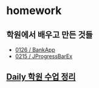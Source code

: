 # homework

## 학원에서 배우고 만든 것들
- [0126 / BankApp](https://github.com/tilsong/homework/tree/main/BankApp)
- [0215 / JProgressBarEx](https://github.com/tilsong/homework/blob/main/simple/JProgressBarEx.java)

## [Daily 학원 수업 정리](https://github.com/tilsong/homework/tree/main/class)
